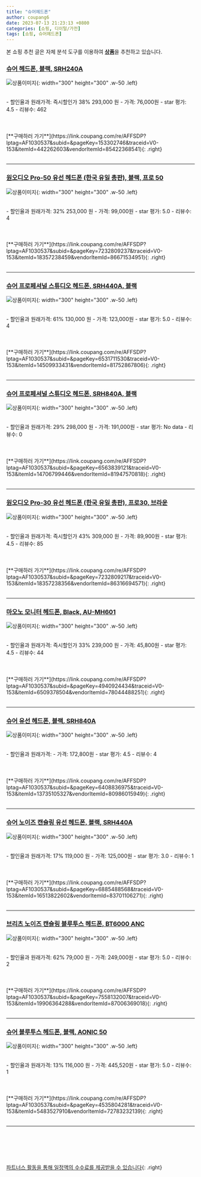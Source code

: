 ```yaml
---
title: "슈어헤드폰"
author: coupang6
date: 2023-07-13 21:23:13 +0800
categories: [쇼핑, 디이털/가전]
tags: [쇼핑, 슈어헤드폰]
---
```


본 쇼핑 추천 글은 자체 분석 도구를 이용하여 [**상품**](https://link.coupang.com/a/bao1ui)을 추천하고 있습니다.

### [슈어 헤드폰, 블랙, SRH240A](https://link.coupang.com/re/AFFSDP?lptag=AF1030537&subid=&pageKey=153302746&traceid=V0-153&itemId=442262603&vendorItemId=85422368541)

![상품이미지](https://thumbnail10.coupangcdn.com/thumbnails/remote/230x230ex/image/vendor_inventory/925a/ac0c95fd5e8ecd249aa5a2ad1c5071d5a2105cb77960c556b4f130073429.jpg){: width="300" height="300" .w-50 .left}


<br>
- 할인율과 원래가격: 즉시할인가 38%  293,000   원
- 가격: 76,000원
- star 평가: 4.5
- 리뷰수: 462
<br>
<br>
<br>
<br>
[**구매하러 가기**](https://link.coupang.com/re/AFFSDP?lptag=AF1030537&subid=&pageKey=153302746&traceid=V0-153&itemId=442262603&vendorItemId=85422368541){: .right}
<br>
<br>

---

### [원오디오 Pro-50 유선 헤드폰 (한국 유일 총판), 블랙, 프로 50](https://link.coupang.com/re/AFFSDP?lptag=AF1030537&subid=&pageKey=7232809237&traceid=V0-153&itemId=18357238459&vendorItemId=86671534951)

![상품이미지](https://thumbnail6.coupangcdn.com/thumbnails/remote/230x230ex/image/vendor_inventory/290a/a8e097c40990faff1c23943bff40c356f23f4fb2fa78f0d36c32f2b449be.png){: width="300" height="300" .w-50 .left}


<br>
- 할인율과 원래가격: 32%  253,000   원
- 가격: 99,000원
- star 평가: 5.0
- 리뷰수: 4
<br>
<br>
<br>
<br>
[**구매하러 가기**](https://link.coupang.com/re/AFFSDP?lptag=AF1030537&subid=&pageKey=7232809237&traceid=V0-153&itemId=18357238459&vendorItemId=86671534951){: .right}
<br>
<br>

---

### [슈어 프로페셔널 스튜디오 헤드폰, SRH440A, 블랙](https://link.coupang.com/re/AFFSDP?lptag=AF1030537&subid=&pageKey=6531711530&traceid=V0-153&itemId=14509933431&vendorItemId=81752867806)

![상품이미지](https://thumbnail6.coupangcdn.com/thumbnails/remote/230x230ex/image/rs_quotation_api/lfugt99u/a4935c888d1148958cd87a4f742dbd65.jpg){: width="300" height="300" .w-50 .left}


<br>
- 할인율과 원래가격: 61%  130,000   원
- 가격: 123,000원
- star 평가: 5.0
- 리뷰수: 4
<br>
<br>
<br>
<br>
[**구매하러 가기**](https://link.coupang.com/re/AFFSDP?lptag=AF1030537&subid=&pageKey=6531711530&traceid=V0-153&itemId=14509933431&vendorItemId=81752867806){: .right}
<br>
<br>

---

### [슈어 프로페셔널 스튜디오 헤드폰, SRH840A, 블랙](https://link.coupang.com/re/AFFSDP?lptag=AF1030537&subid=&pageKey=6563839121&traceid=V0-153&itemId=14706799446&vendorItemId=81947570818)

![상품이미지](https://thumbnail6.coupangcdn.com/thumbnails/remote/230x230ex/image/rs_quotation_api/7zxarxus/c3294e12687946a6a1a1e57381a463fe.jpg){: width="300" height="300" .w-50 .left}


<br>
- 할인율과 원래가격: 29%  298,000   원
- 가격: 191,000원
- star 평가: No data
- 리뷰수: 0
<br>
<br>
<br>
<br>
[**구매하러 가기**](https://link.coupang.com/re/AFFSDP?lptag=AF1030537&subid=&pageKey=6563839121&traceid=V0-153&itemId=14706799446&vendorItemId=81947570818){: .right}
<br>
<br>

---

### [원오디오 Pro-30 유선 헤드폰 (한국 유일 총판), 프로30, 브라운](https://link.coupang.com/re/AFFSDP?lptag=AF1030537&subid=&pageKey=7232809217&traceid=V0-153&itemId=18357238356&vendorItemId=86316694571)

![상품이미지](https://thumbnail10.coupangcdn.com/thumbnails/remote/230x230ex/image/vendor_inventory/3417/17e860d92303879b4f1e5ae31960cfc82a59cdecfc621170ba9fd38ff7a7.png){: width="300" height="300" .w-50 .left}


<br>
- 할인율과 원래가격: 즉시할인가 43%  309,000   원
- 가격: 89,900원
- star 평가: 4.5
- 리뷰수: 85
<br>
<br>
<br>
<br>
[**구매하러 가기**](https://link.coupang.com/re/AFFSDP?lptag=AF1030537&subid=&pageKey=7232809217&traceid=V0-153&itemId=18357238356&vendorItemId=86316694571){: .right}
<br>
<br>

---

### [마오노 모니터 헤드폰, Black, AU-MH601](https://link.coupang.com/re/AFFSDP?lptag=AF1030537&subid=&pageKey=4940924434&traceid=V0-153&itemId=6509378504&vendorItemId=78044488251)

![상품이미지](https://thumbnail6.coupangcdn.com/thumbnails/remote/230x230ex/image/vendor_inventory/7c6f/50857f6cd3d7c03e0d1ef4fa159bb5cad2c29d0d0c356cf8286f3bae5bea.jpg){: width="300" height="300" .w-50 .left}


<br>
- 할인율과 원래가격: 즉시할인가 33%  239,000   원
- 가격: 45,800원
- star 평가: 4.5
- 리뷰수: 44
<br>
<br>
<br>
<br>
[**구매하러 가기**](https://link.coupang.com/re/AFFSDP?lptag=AF1030537&subid=&pageKey=4940924434&traceid=V0-153&itemId=6509378504&vendorItemId=78044488251){: .right}
<br>
<br>

---

### [슈어 유선 헤드폰, 블랙, SRH840A](https://link.coupang.com/re/AFFSDP?lptag=AF1030537&subid=&pageKey=6408836975&traceid=V0-153&itemId=13735105327&vendorItemId=80986015949)

![상품이미지](https://thumbnail9.coupangcdn.com/thumbnails/remote/230x230ex/image/vendor_inventory/f17c/d6203bc858d2b62e65095b3e3d2cde332d5b9c94df233b5cda602961c25f.JPG){: width="300" height="300" .w-50 .left}


<br>
- 할인율과 원래가격: 
- 가격: 172,800원
- star 평가: 4.5
- 리뷰수: 4
<br>
<br>
<br>
<br>
[**구매하러 가기**](https://link.coupang.com/re/AFFSDP?lptag=AF1030537&subid=&pageKey=6408836975&traceid=V0-153&itemId=13735105327&vendorItemId=80986015949){: .right}
<br>
<br>

---

### [슈어 노이즈 캔슬링 유선 헤드폰, 블랙, SRH440A](https://link.coupang.com/re/AFFSDP?lptag=AF1030537&subid=&pageKey=6885488568&traceid=V0-153&itemId=16513822602&vendorItemId=83701106271)

![상품이미지](https://thumbnail6.coupangcdn.com/thumbnails/remote/230x230ex/image/vendor_inventory/39cd/d0a520a889465f7679f85f4725b7b126b57ef80ac6e929a7d863271ed69b.JPG){: width="300" height="300" .w-50 .left}


<br>
- 할인율과 원래가격: 17%  119,000   원
- 가격: 125,000원
- star 평가: 3.0
- 리뷰수: 1
<br>
<br>
<br>
<br>
[**구매하러 가기**](https://link.coupang.com/re/AFFSDP?lptag=AF1030537&subid=&pageKey=6885488568&traceid=V0-153&itemId=16513822602&vendorItemId=83701106271){: .right}
<br>
<br>

---

### [브리츠 노이즈 캔슬링 블루투스 헤드폰, BT6000 ANC](https://link.coupang.com/re/AFFSDP?lptag=AF1030537&subid=&pageKey=7558132007&traceid=V0-153&itemId=19906364288&vendorItemId=87006369018)

![상품이미지](https://thumbnail10.coupangcdn.com/thumbnails/remote/230x230ex/image/retail/images/2023/08/28/9/8/2ffecb65-fa35-4c17-b791-b907d184fb6c.jpg){: width="300" height="300" .w-50 .left}


<br>
- 할인율과 원래가격: 62%  79,000   원
- 가격: 249,000원
- star 평가: 5.0
- 리뷰수: 2
<br>
<br>
<br>
<br>
[**구매하러 가기**](https://link.coupang.com/re/AFFSDP?lptag=AF1030537&subid=&pageKey=7558132007&traceid=V0-153&itemId=19906364288&vendorItemId=87006369018){: .right}
<br>
<br>

---

### [슈어 블루투스 헤드폰, 블랙, AONIC 50](https://link.coupang.com/re/AFFSDP?lptag=AF1030537&subid=&pageKey=4535804281&traceid=V0-153&itemId=5483527910&vendorItemId=72783232139)

![상품이미지](https://thumbnail6.coupangcdn.com/thumbnails/remote/230x230ex/image/retail/images/2020/12/02/14/2/4d4c4a6f-c075-4272-b241-f2aeaf779815.jpg){: width="300" height="300" .w-50 .left}


<br>
- 할인율과 원래가격: 13%  116,000   원
- 가격: 445,520원
- star 평가: 5.0
- 리뷰수: 1
<br>
<br>
<br>
<br>
[**구매하러 가기**](https://link.coupang.com/re/AFFSDP?lptag=AF1030537&subid=&pageKey=4535804281&traceid=V0-153&itemId=5483527910&vendorItemId=72783232139){: .right}
<br>
<br>

---
<br><br><br><br><br> [파트너스 활동을 통해 일정액의 수수료를 제공받을 수 있습니다](https://link.coupang.com/a/bao1ui){: .right}